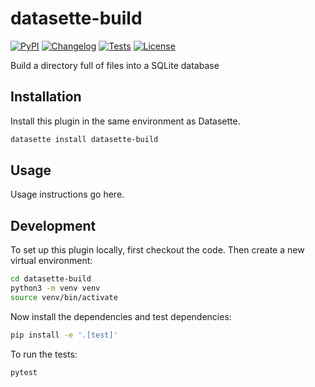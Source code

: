 # datasette-build

[![PyPI](https://img.shields.io/pypi/v/datasette-build.svg)](https://pypi.org/project/datasette-build/)
[![Changelog](https://img.shields.io/github/v/release/datasette/datasette-build?include_prereleases&label=changelog)](https://github.com/datasette/datasette-build/releases)
[![Tests](https://github.com/datasette/datasette-build/actions/workflows/test.yml/badge.svg)](https://github.com/datasette/datasette-build/actions/workflows/test.yml)
[![License](https://img.shields.io/badge/license-Apache%202.0-blue.svg)](https://github.com/datasette/datasette-build/blob/main/LICENSE)

Build a directory full of files into a SQLite database

## Installation

Install this plugin in the same environment as Datasette.
```bash
datasette install datasette-build
```
## Usage

Usage instructions go here.

## Development

To set up this plugin locally, first checkout the code. Then create a new virtual environment:
```bash
cd datasette-build
python3 -m venv venv
source venv/bin/activate
```
Now install the dependencies and test dependencies:
```bash
pip install -e '.[test]'
```
To run the tests:
```bash
pytest
```
